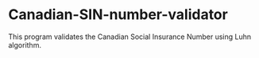 # Canadian-SIN-number-validator
This program validates the Canadian Social Insurance Number using Luhn algorithm.
